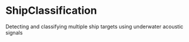 # ShipClassification
Detecting and classifying multiple ship targets using underwater acoustic signals 
